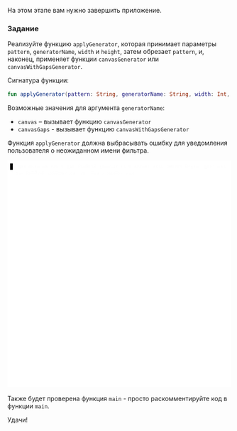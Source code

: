 На этом этапе вам нужно завершить приложение.

### Задание

Реализуйте функцию `applyGenerator`, которая принимает параметры `pattern`, `generatorName`, `width` и `height`,
затем обрезает `pattern`, и, наконец, применяет функции `canvasGenerator` или `canvasWithGapsGenerator`.

<div class="hint" title="Кликните, чтобы увидеть новую сигнатуру функции applyGenerator">

Сигнатура функции:
```kotlin
fun applyGenerator(pattern: String, generatorName: String, width: Int, height: Int): String
```
</div>

Возможные значения для аргумента `generatorName`:

- `canvas` – вызывает функцию `canvasGenerator`
- `canvasGaps` - вызывает функцию `canvasWithGapsGenerator`

Функция `applyGenerator` должна выбрасывать ошибку для уведомления пользователя о неожиданном имени фильтра.

<div class="hint" title="Кликните, чтобы увидеть пример проекта генератора шаблонов">

  ![Пример генератора шаблонов](../../utils/src/main/resources/images/part1/last.push/app.gif "Пример генератора шаблонов")

</div>

Также будет проверена функция `main` - просто раскомментируйте код в функции `main`.

Удачи!